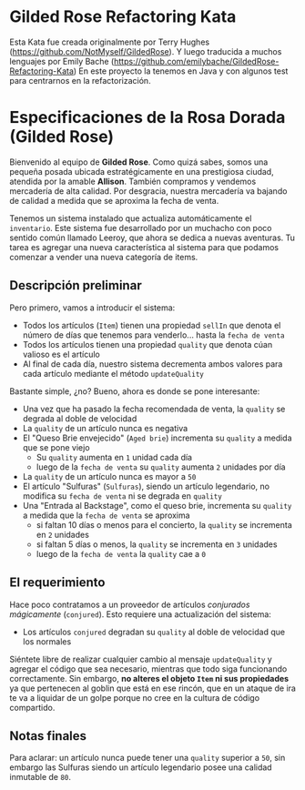 # Gilded Rose Refactoring Kata

Esta Kata fue creada originalmente por Terry Hughes (https://github.com/NotMyself/GildedRose).
Y luego traducida a muchos lenguajes por Emily Bache (https://github.com/emilybache/GildedRose-Refactoring-Kata)
En este proyecto la tenemos en Java y con algunos test para centrarnos en la refactorización.

# Especificaciones de la Rosa Dorada (Gilded Rose)

Bienvenido al equipo de **Gilded Rose**.
Como quizá sabes, somos una pequeña posada ubicada estratégicamente en una prestigiosa ciudad, atendida por la amable **Allison**.
También compramos y vendemos mercadería de alta calidad.
Por desgracia, nuestra mercadería va bajando de calidad a medida que se aproxima la fecha de venta.

Tenemos un sistema instalado que actualiza automáticamente el `inventario`.
Este sistema fue desarrollado por un muchacho con poco sentido común llamado Leeroy, que ahora se dedica a nuevas aventuras.
Tu tarea es agregar una nueva característica al sistema para que podamos comenzar a vender una nueva categoría de items.

## Descripción preliminar

Pero primero, vamos a introducir el sistema:

* Todos los artículos (`Item`) tienen una propiedad `sellIn` que denota el número de días que tenemos para venderlo... hasta la `fecha de venta`
* Todos los artículos tienen una propiedad `quality` que denota cúan valioso es el artículo
* Al final de cada día, nuestro sistema decrementa ambos valores para cada artículo mediante el método `updateQuality`

Bastante simple, ¿no? Bueno, ahora es donde se pone interesante:

* Una vez que ha pasado la fecha recomendada de venta, la `quality` se degrada al doble de velocidad
* La `quality` de un artículo nunca es negativa
* El "Queso Brie envejecido" (`Aged brie`) incrementa su `quality` a medida que se pone viejo
  * Su `quality` aumenta en `1` unidad cada día
  * luego de la `fecha de venta` su `quality` aumenta `2` unidades por día
* La `quality` de un artículo nunca es mayor a `50`
* El artículo "Sulfuras" (`Sulfuras`), siendo un artículo legendario, no modifica su `fecha de venta` ni se degrada en `quality`
* Una "Entrada al Backstage", como el queso brie, incrementa su `quality` a medida que la `fecha de venta` se aproxima
  * si faltan 10 días o menos para el concierto, la `quality` se incrementa en `2` unidades
  * si faltan 5 días o menos, la `quality` se incrementa en `3` unidades
  * luego de la `fecha de venta` la `quality` cae a `0`

## El requerimiento

Hace poco contratamos a un proveedor de artículos *conjurados mágicamente* (`conjured`).
Esto requiere una actualización del sistema:

* Los artículos `conjured` degradan su `quality` al doble de velocidad que los normales

Siéntete libre de realizar cualquier cambio al mensaje `updateQuality` y agregar el código que sea necesario, mientras que todo siga funcionando correctamente. Sin embargo, **no alteres el objeto `Item` ni sus propiedades** ya que pertenecen al goblin que está en ese rincón, que en un ataque de ira te va a liquidar de un golpe porque no cree en la cultura de código compartido.

## Notas finales

Para aclarar: un artículo nunca puede tener una `quality` superior a `50`, sin embargo las Sulfuras siendo un artículo legendario posee una calidad inmutable de `80`.

